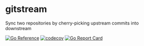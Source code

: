 # gitstream
Sync two repositories by cherry-picking upstream commits into downstream

[![Go Reference](https://pkg.go.dev/badge/github.com/qbarrand/gitstream.svg)](https://pkg.go.dev/github.com/qbarrand/gitstream)
[![codecov](https://codecov.io/gh/qbarrand/gitstream/branch/main/graph/badge.svg?token=T1QT6I9VNZ)](https://codecov.io/gh/qbarrand/gitstream)
[![Go Report Card](https://goreportcard.com/badge/github.com/qbarrand/gitstream)](https://goreportcard.com/report/github.com/qbarrand/gitstream)